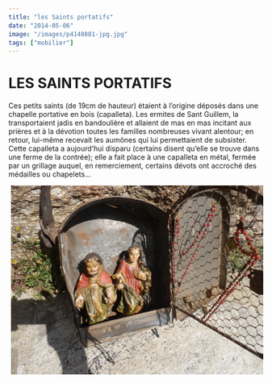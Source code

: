 ```yaml
---
title: "les Saints portatifs"
date: "2014-05-06"
image: "/images/p4140881-jpg.jpg"
tags: ["mobilier"]
---
```


# LES SAINTS PORTATIFS

Ces petits saints (de 19cm de hauteur) étaient à l’origine déposés dans une chapelle portative en bois (capalleta). Les ermites de Sant Guillem, la transportaient jadis en bandoulière et allaient de mas en mas incitant aux prières et à la dévotion toutes les familles nombreuses vivant alentour; en retour, lui-même recevait les aumônes qui lui permettaient de subsister. Cette capalleta a aujourd’hui disparu (certains disent qu’elle se trouve dans une ferme de la contrée); elle a fait place à une capalleta en métal, fermée par un grillage auquel, en remerciement, certains dévots ont accroché des médailles ou chapelets…

<img
  alt
  src="/images/p4140881-jpg.jpg"
  style="
    width: 500px;
    height: 375px;
    margin-right: 5px;
    margin-left: 5px;
  "
/>
